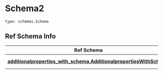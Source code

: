 # Schema2
```
type: schemas.Schema
```

## Ref Schema Info
Ref Schema | Input Type | Output Type
---------- | ---------- | -----------
[**additionalproperties_with_schema.AdditionalpropertiesWithSchema**](../../../../../../../../components/schema/additionalproperties_with_schema.md) | [additionalproperties_with_schema.AdditionalpropertiesWithSchemaDictInput](../../../../../../../../components/schema/additionalproperties_with_schema.md#additionalpropertieswithschemadictinput), [additionalproperties_with_schema.AdditionalpropertiesWithSchemaDict](../../../../../../../../components/schema/additionalproperties_with_schema.md#additionalpropertieswithschemadict) | [additionalproperties_with_schema.AdditionalpropertiesWithSchemaDict](../../../../../../../../components/schema/additionalproperties_with_schema.md#additionalpropertieswithschemadict)
